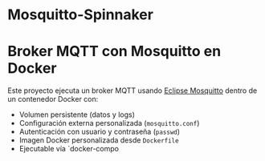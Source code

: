 # Mosquitto-Spinnaker

# Broker MQTT con Mosquitto en Docker

Este proyecto ejecuta un broker MQTT usando [Eclipse Mosquitto](https://mosquitto.org/) dentro de un contenedor Docker con:

-  Volumen persistente (datos y logs)
-  Configuración externa personalizada (`mosquitto.conf`)
-  Autenticación con usuario y contraseña (`passwd`)
-  Imagen Docker personalizada desde `Dockerfile`
-  Ejecutable vía `docker-compo
